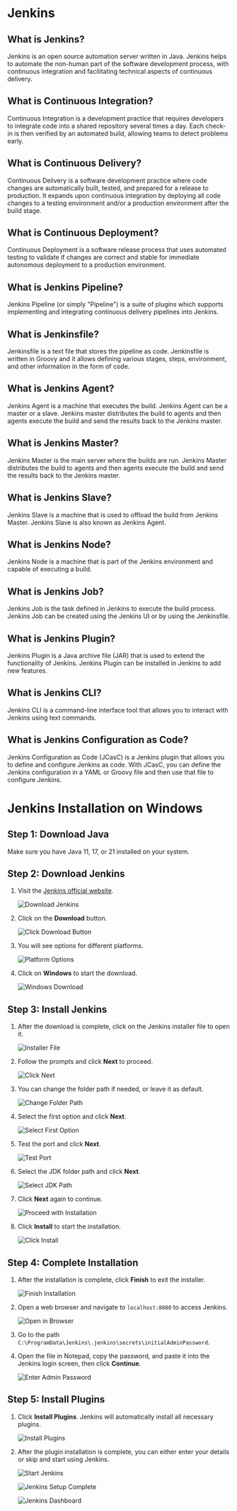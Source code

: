 # Jenkins

## What is Jenkins?

Jenkins is an open source automation server written in Java. Jenkins helps to automate the non-human part of the software development process, with continuous integration and facilitating technical aspects of continuous delivery.

## What is Continuous Integration?

Continuous Integration is a development practice that requires developers to integrate code into a shared repository several times a day. Each check-in is then verified by an automated build, allowing teams to detect problems early.

## What is Continuous Delivery?

Continuous Delivery is a software development practice where code changes are automatically built, tested, and prepared for a release to production. It expands upon continuous integration by deploying all code changes to a testing environment and/or a production environment after the build stage.

## What is Continuous Deployment?

Continuous Deployment is a software release process that uses automated testing to validate if changes are correct and stable for immediate autonomous deployment to a production environment.

## What is Jenkins Pipeline?

Jenkins Pipeline (or simply "Pipeline") is a suite of plugins which supports implementing and integrating continuous delivery pipelines into Jenkins.

## What is Jenkinsfile?

Jenkinsfile is a text file that stores the pipeline as code. Jenkinsfile is written in Groovy and it allows defining various stages, steps, environment, and other information in the form of code.

## What is Jenkins Agent?

Jenkins Agent is a machine that executes the build. Jenkins Agent can be a master or a slave. Jenkins master distributes the build to agents and then agents execute the build and send the results back to the Jenkins master.

## What is Jenkins Master?

Jenkins Master is the main server where the builds are run. Jenkins Master distributes the build to agents and then agents execute the build and send the results back to the Jenkins master.

## What is Jenkins Slave?

Jenkins Slave is a machine that is used to offload the build from Jenkins Master. Jenkins Slave is also known as Jenkins Agent.

## What is Jenkins Node?

Jenkins Node is a machine that is part of the Jenkins environment and capable of executing a build.

## What is Jenkins Job?

Jenkins Job is the task defined in Jenkins to execute the build process. Jenkins Job can be created using the Jenkins UI or by using the Jenkinsfile.

## What is Jenkins Plugin?

Jenkins Plugin is a Java archive file (JAR) that is used to extend the functionality of Jenkins. Jenkins Plugin can be installed in Jenkins to add new features.

## What is Jenkins CLI?

Jenkins CLI is a command-line interface tool that allows you to interact with Jenkins using text commands.

## What is Jenkins Configuration as Code?

Jenkins Configuration as Code (JCasC) is a Jenkins plugin that allows you to define and configure Jenkins as code. With JCasC, you can define the Jenkins configuration in a YAML or Groovy file and then use that file to configure Jenkins.

# Jenkins Installation on Windows

## Step 1: Download Java

Make sure you have Java 11, 17, or 21 installed on your system.

## Step 2: Download Jenkins

1. Visit the [Jenkins official website](https://www.jenkins.io/).

   ![Download Jenkins](Images_installation/1.png)

2. Click on the **Download** button.

   ![Click Download Button](Images_installation/2.png)

3. You will see options for different platforms.

   ![Platform Options](Images_installation/3.png)

4. Click on **Windows** to start the download.

   ![Windows Download](Images_installation/4.png)

## Step 3: Install Jenkins

1. After the download is complete, click on the Jenkins installer file to open it.

   ![Installer File](Images_installation/5.png)

2. Follow the prompts and click **Next** to proceed.

   ![Click Next](Images_installation/6.png)

3. You can change the folder path if needed, or leave it as default.

   ![Change Folder Path](Images_installation/7.png)

4. Select the first option and click **Next**.

   ![Select First Option](Images_installation/8.png)

5. Test the port and click **Next**.

   ![Test Port](Images_installation/9.png)

6. Select the JDK folder path and click **Next**.

   ![Select JDK Path](Images_installation/10.png)

7. Click **Next** again to continue.

   ![Proceed with Installation](Images_installation/11.png)

8. Click **Install** to start the installation.

   ![Click Install](Images_installation/12.png)

## Step 4: Complete Installation

1. After the installation is complete, click **Finish** to exit the installer.

   ![Finish Installation](Images_installation/13.png)

2. Open a web browser and navigate to `localhost:8080` to access Jenkins.

   ![Open in Browser](Images_installation/14.png)

3. Go to the path `C:\ProgramData\Jenkins\.jenkins\secrets\initialAdminPassword`.

4. Open the file in Notepad, copy the password, and paste it into the Jenkins login screen, then click **Continue**.

   ![Enter Admin Password](Images_installation/16.png)

## Step 5: Install Plugins

1. Click **Install Plugins**. Jenkins will automatically install all necessary plugins.

   ![Install Plugins](Images_installation/17.png)

2. After the plugin installation is complete, you can either enter your details or skip and start using Jenkins.

   ![Start Jenkins](Images_installation/18.png)

   ![Jenkins Setup Complete](Images_installation/19.png)

   ![Jenkins Dashboard](Images_installation/20.png)
